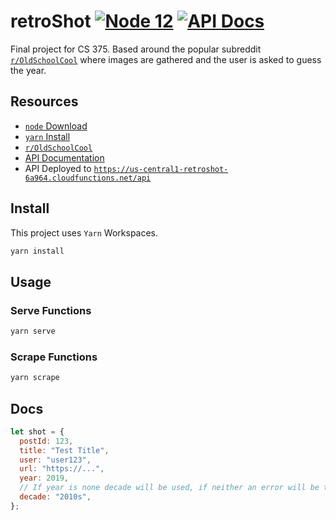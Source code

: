 # retroShot [![Node 12](https://img.shields.io/badge/node-v12.0-orange)](https://nodejs.org/en/download/releases/) [![API Docs](https://img.shields.io/badge/api%20docs-passing-green)](https://documenter.getpostman.com/view/4309917/TVenfoyk)

Final project for CS 375. Based around the popular subreddit [`r/OldSchoolCool`](https://www.reddit.com/r/OldSchoolCool/) where images are gathered and the user is asked to guess the year.

## Resources

- [`node` Download](https://nodejs.org/en/download/releases/)
- [`yarn` Install](https://yarnpkg.com/getting-started/install)
- [`r/OldSchoolCool`](https://www.reddit.com/r/OldSchoolCool/)
- [API Documentation](https://documenter.getpostman.com/view/4309917/TVenfoyk)
- API Deployed to [`https://us-central1-retroshot-6a964.cloudfunctions.net/api`](https://us-central1-retroshot-6a964.cloudfunctions.net/api)

## Install

This project uses `Yarn` Workspaces.

```sh
yarn install
```

## Usage

### Serve Functions

```sh
yarn serve
```

### Scrape Functions

```sh
yarn scrape
```

## Docs

```js
let shot = {
  postId: 123,
  title: "Test Title",
  user: "user123",
  url: "https://...",
  year: 2019,
  // If year is none decade will be used, if neither an error will be thrown
  decade: "2010s",
};
```
